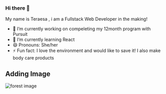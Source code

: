 ### Hi there 👋

My name is Teraesa , i am a Fullstack Web Developer in the making!

- 🔭 I’m currently working on compeleting my 12month program with Pursuit
- 🌱 I’m currently learning React
- 😄 Pronouns: She/her
- ⚡ Fun fact: I love the environment and would like to save it! I also make body care products


## Adding Image

![forest image](https://jpeg.org/images/jpeg-home.jpg)
